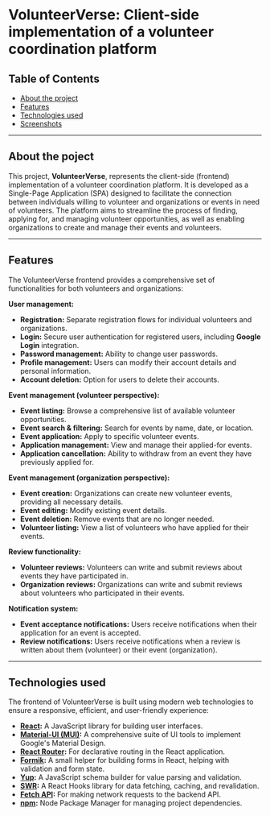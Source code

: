 # VolunteerVerse: Client-side implementation of a volunteer coordination platform

## Table of Contents

* [About the project](#about-the-project)
* [Features](#features)
* [Technologies used](#technologies-used)
* [Screenshots](#screenshots)
  
---

## About the poject

This project, **VolunteerVerse**, represents the client-side (frontend) implementation of a volunteer coordination platform. It is developed as a Single-Page Application (SPA) designed to facilitate the connection between individuals willing to volunteer and organizations or events in need of volunteers. The platform aims to streamline the process of finding, applying for, and managing volunteer opportunities, as well as enabling organizations to create and manage their events and volunteers.

---

## Features

The VolunteerVerse frontend provides a comprehensive set of functionalities for both volunteers and organizations:

**User management:**

* **Registration:** Separate registration flows for individual volunteers and organizations.
* **Login:** Secure user authentication for registered users, including **Google Login** integration.
* **Password management:** Ability to change user passwords.
* **Profile management:** Users can modify their account details and personal information.
* **Account deletion:** Option for users to delete their accounts.

**Event management (volunteer perspective):**

* **Event listing:** Browse a comprehensive list of available volunteer opportunities.
* **Event search & filtering:** Search for events by name, date, or location.
* **Event application:** Apply to specific volunteer events.
* **Application management:** View and manage their applied-for events.
* **Application cancellation:** Ability to withdraw from an event they have previously applied for.

**Event management (organization perspective):**

* **Event creation:** Organizations can create new volunteer events, providing all necessary details.
* **Event editing:** Modify existing event details.
* **Event deletion:** Remove events that are no longer needed.
* **Volunteer listing:** View a list of volunteers who have applied for their events.

**Review functionality:**

* **Volunteer reviews:** Volunteers can write and submit reviews about events they have participated in.
* **Organization reviews:** Organizations can write and submit reviews about volunteers who participated in their events.

**Notification system:**

* **Event acceptance notifications:** Users receive notifications when their application for an event is accepted.
* **Review notifications:** Users receive notifications when a review is written about them (volunteer) or their event (organization).

---

## Technologies used

The frontend of VolunteerVerse is built using modern web technologies to ensure a responsive, efficient, and user-friendly experience:

* **[React](https://react.dev/):** A JavaScript library for building user interfaces.
* **[Material-UI (MUI)](https://mui.com/):** A comprehensive suite of UI tools to implement Google's Material Design.
* **[React Router](https://reactrouter.com/):** For declarative routing in the React application.
* **[Formik](https://formik.org/):** A small helper for building forms in React, helping with validation and form state.
* **[Yup](https://github.com/jquense/yup):** A JavaScript schema builder for value parsing and validation.
* **[SWR](https://swr.vercel.app/):** A React Hooks library for data fetching, caching, and revalidation.
* **[Fetch API](https://developer.mozilla.org/en-US/docs/Web/API/Fetch_API):** For making network requests to the backend API.
* **[npm](https://docs.npmjs.com/):** Node Package Manager for managing project dependencies.
